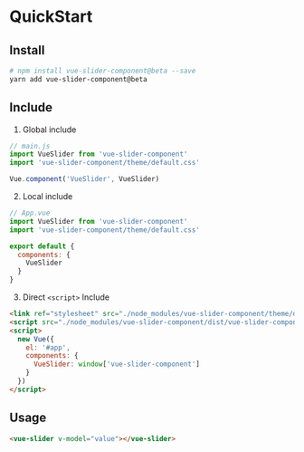 # QuickStart

## Install

```bash
# npm install vue-slider-component@beta --save
yarn add vue-slider-component@beta
```

## Include

1. Global include

```js
// main.js
import VueSlider from 'vue-slider-component'
import 'vue-slider-component/theme/default.css'

Vue.component('VueSlider', VueSlider)
```

2. Local include

```js
// App.vue
import VueSlider from 'vue-slider-component'
import 'vue-slider-component/theme/default.css'

export default {
  components: {
    VueSlider
  }
}
```

3. Direct `<script>` Include

```html
<link ref="stylesheet" src="./node_modules/vue-slider-component/theme/default.css">
<script src="./node_modules/vue-slider-component/dist/vue-slider-component.umd.min.js"></script>
<script>
  new Vue({
    el: '#app',
    components: {
      VueSlider: window['vue-slider-component']
    }
  })
</script>
```

## Usage

```html
<vue-slider v-model="value"></vue-slider>
```